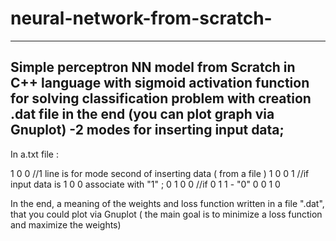# neural-network-from-scratch-


******************************************************************************

Simple perceptron NN model from Scratch in C++ language with sigmoid activation function for solving classification problem with creation .dat file in the end (you can plot graph via Gnuplot)
-2 modes for inserting input data;
-



In a.txt file : 

1 0 0     //1 line is for mode second of inserting data ( from a file )
1 0 0 1   //if input data is 1 0 0 associate with "1" ; 
0 1 0 0   //if 0 1 1 - "0"
0 0 1 0   



In the end, a meaning of the weights and loss function written in a file ".dat",
that you could plot via Gnuplot ( the main goal is to minimize a loss function and maximize the weights)
